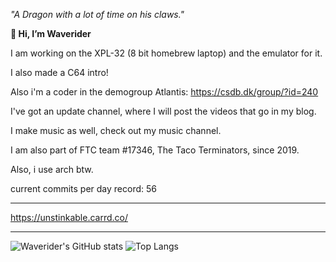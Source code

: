 *"A Dragon with a lot of time on his claws."*

**👋 Hi, I’m Waverider**

I am working on the XPL-32 (8 bit homebrew laptop)
and the emulator for it.

I also made a C64 intro!

Also i'm a coder in the demogroup Atlantis: https://csdb.dk/group/?id=240

I've got an update channel, where I will post the videos that go in my blog.

I make music as well, check out my music channel.

I am also part of FTC team #17346, The Taco Terminators, since 2019.

Also, i use arch btw.

current commits per day record: 56
__________________________________________________

https://unstinkable.carrd.co/
__________________________________________________

![Waverider's GitHub stats](https://github-readme-stats.vercel.app/api?username=liaminventions&theme=radical&show_icons=true)
![Top Langs](https://github-readme-stats.vercel.app/api/top-langs/?username=liaminventions&theme=radical&show_icons=true)

<!---
liaminventions/liaminventions is a ✨ special ✨ repository because its `README.md` (this file) appears on your GitHub profile.
You can click the Preview link to take a look at your changes.
--->
